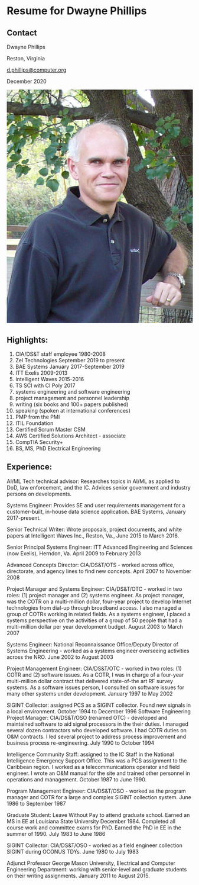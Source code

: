 # Resume for Dwayne Phillips

## Contact
Dwayne Phillips

Reston, Virginia

d.phillips@computer.org

December 2020

![Dwayne Phillips' photo](https://github.com/Dwayne-Phillips/3Practice/blob/master/dwaynephillips.jpg)

## Highlights:
1.	CIA/DS&T staff employee 1980-2008
2.	Zel Technologies September 2019 to present
3.	BAE Systems January 2017-September 2019
4.	ITT Exelis 2009-2013
5.	Intelligent Waves 2015-2016
6.	TS SCI with CI Poly 2017
7.	systems engineering and software engineering
8.	project management and personnel leadership
9.	writing (six books and 100+ papers published)
10.	speaking (spoken at international conferences)
11.	PMP from the PMI
12.	ITIL Foundation
13.	Certified Scrum Master CSM
14.	AWS Certified Solutions Architect - associate
15.	CompTIA Security+
16.	BS, MS, PhD Electrical Engineering

## Experience:
AI/ML Tech technical advisor: Researches topics in AI/ML as applied to DoD, law enforcement, and the IC. Advices senior government and industry persons on developments.

Systems Engineer: Provides SE and user requirements management for a customer-built, in-house data science application. BAE Systems, January 2017-present.

Senior Technical Writer: Wrote proposals, project documents, and white papers at Intelligent Waves Inc., Reston, Va., June 2015 to March 2016.

Senior Principal Systems Engineer: ITT Advanced Engineering and Sciences (now Exelis), Herndon, Va. April 2009 to February 2013

Advanced Concepts Director: CIA/DS&T/OTS - worked across office, directorate, and agency lines to find new concepts. April 2007 to November 2008

Project Manager and Systems Engineer: CIA/DS&T/OTC - worked in two roles: (1) project manager and (2) systems engineer. As project manager, was the COTR on a multi-million dollar, four-year project to develop Internet technologies from dial-up through broadband access. I also managed a group of COTRs working in related fields. As a systems engineer, I placed a systems perspective on the activities of a group of 50 people that had a multi-million dollar per year development budget. August 2003 to March 2007

Systems Engineer: National Reconnaissance Office/Deputy Director of Systems Engineering - worked as a systems engineer overseeing activities across the NRO. June 2002 to August 2003

Project Management Engineer: CIA/DS&T/OTC - worked in two roles: (1) COTR and (2) software issues. As a COTR, I was in charge of a four-year multi-million dollar contract that delivered state-of-the art RF survey systems. As a software issues person, I consulted on software issues for many other systems under development. January 1997 to May 2002

SIGINT Collector: assigned PCS as a SIGINT collector. Found new signals in a local environment. October 1994 to December 1996
Software Engineering Project Manager: CIA/DS&T/OSO (renamed OTC) - developed and maintained software to aid signal processors in the their duties. I managed several dozen contractors who developed software. I had COTR duties on O&M contracts. I led several project to address process improvement and business process re-engineering. July 1990 to October 1994

Intelligence Community Staff: assigned to the IC Staff in the National Intelligence Emergency Support Office. This was a PCS assignment to the Caribbean region. I worked as a telecommunications operator and field engineer. I wrote an O&M manual for the site and trained other personnel in operations and management. October 1987 to June 1990.

Program Management Engineer: CIA/DS&T/OSO - worked as the program manager and COTR for a large and complex SIGINT collection system. June 1986 to September 1987

Graduate Student: Leave Without Pay to attend graduate school. Earned an MS in EE at Louisiana State University December 1984. Completed all course work and committee exams for PhD. Earned the PhD in EE in the summer of 1990. July 1983 to June 1986

SIGINT Collector: CIA/DS&T/OSO - worked as a field engineer collection SIGINT during OCONUS TDYs. June 1980 to July 1983

Adjunct Professor George Mason University, Electrical and Computer Engineering Department: working with senior-level and graduate students on their writing assignments. January 2011 to August 2015.

